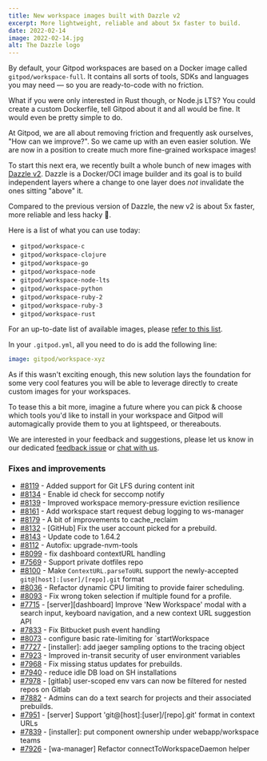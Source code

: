 ```yaml
---
title: New workspace images built with Dazzle v2
excerpt: More lightweight, reliable and about 5x faster to build.
date: 2022-02-14
image: 2022-02-14.jpg
alt: The Dazzle logo
---
```


<script>
  import Contributors from "$lib/components/changelog/contributors.svelte";
</script>

By default, your Gitpod workspaces are based on a Docker image called `gitpod/workspace-full`. It contains all sorts of tools, SDKs and languages you may need — so you are ready-to-code with no friction.

What if you were only interested in Rust though, or Node.js LTS? You could create a custom Dockerfile, tell Gitpod about it and all would be fine. It would even be pretty simple to do.

At Gitpod, we are all about removing friction and frequently ask ourselves, "How can we improve?". So we came up with an even easier solution. We are now in a position to create much more fine-grained workspace images!

To start this next era, we recently built a whole bunch of new images with [Dazzle v2](https://github.com/gitpod-io/dazzle). Dazzle is a Docker/OCI image builder and its goal is to build independent layers where a change to one layer does _not_ invalidate the ones sitting "above" it.

Compared to the previous version of Dazzle, the new v2 is about 5x faster, more reliable and less hacky 🔨.

Here is a list of what you can use today:

-   `gitpod/workspace-c`
-   `gitpod/workspace-clojure`
-   `gitpod/workspace-go`
-   `gitpod/workspace-node`
-   `gitpod/workspace-node-lts`
-   `gitpod/workspace-python`
-   `gitpod/workspace-ruby-2`
-   `gitpod/workspace-ruby-3`
-   `gitpod/workspace-rust`

For an up-to-date list of available images, please [refer to this list](https://github.com/gitpod-io/workspace-images/blob/master/dazzle.yaml).

In your `.gitpod.yml`, all you need to do is add the following line:

```yml
image: gitpod/workspace-xyz
```

As if this wasn't exciting enough, this new solution lays the foundation for some very cool features you will be able to leverage directly to create custom images for your workspaces.

To tease this a bit more, imagine a future where you can pick & choose which tools you'd like to install in your workspace and Gitpod will automagically provide them to you at lightspeed, or thereabouts.

We are interested in your feedback and suggestions, please let us know in our dedicated [feedback issue](https://github.com/gitpod-io/gitpod/issues/8207) or [chat with us](https://www.gitpod.io/chat).

<p><Contributors usernames="csweichel,princerachit,kylos101" /></p>

### Fixes and improvements

-   [#8119](https://github.com/gitpod-io/gitpod/pull/8119) - Added support for Git LFS during content init <Contributors usernames="csweichel,kylos101" />
-   [#8134](https://github.com/gitpod-io/gitpod/pull/8134) - Enable id check for seccomp notify <Contributors usernames="Furisto,utam0k" />
-   [#8139](https://github.com/gitpod-io/gitpod/pull/8139) - Improved workspace memory-pressure eviction resilience <Contributors usernames="csweichel,sagor999" />
-   [#8161](https://github.com/gitpod-io/gitpod/pull/8161) - Add workspace start request debug logging to ws-manager <Contributors usernames="csweichel,sagor999" />
-   [#8179](https://github.com/gitpod-io/gitpod/pull/8179) - A bit of improvements to cache_reclaim <Contributors usernames="sagor999,utam0k" />
-   [#8132](https://github.com/gitpod-io/gitpod/pull/8132) - [GitHub] Fix the user account picked for a prebuild. <Contributors usernames="AlexTugarev,geropl,jldec,svenefftinge" />
-   [#8143](https://github.com/gitpod-io/gitpod/pull/8143) - Update code to 1.64.2 <Contributors usernames="filiptronicek,jeanp413" />
-   [#8112](https://github.com/gitpod-io/gitpod/pull/8112) - Autofix: upgrade-nvm-tools <Contributors usernames="autofix-bot,felladrin,iQQBot,jankeromnes" />
-   [#8099](https://github.com/gitpod-io/gitpod/pull/8099) - fix dashboard contextURL handling <Contributors usernames="JanKoehnlein,akosyakov,geropl,jankeromnes" />
-   [#7569](https://github.com/gitpod-io/gitpod/pull/7569) - Support private dotfiles repo <Contributors usernames="csweichel,gtsiolis,iQQBot,mustard-mh" />
-   [#8100](https://github.com/gitpod-io/gitpod/pull/8100) - Make `ContextURL.parseToURL` support the newly-accepted `git@[host]:[user]/[repo].git` format <Contributors usernames="akosyakov,geropl,jankeromnes" />
-   [#8036](https://github.com/gitpod-io/gitpod/pull/8036) - Refactor dynamic CPU limiting to provide fairer scheduling. <Contributors usernames="corneliusludmann,csweichel,sagor999,utam0k" />
-   [#8093](https://github.com/gitpod-io/gitpod/pull/8093) - Fix wrong token selection if multiple found for a profile. <Contributors usernames="AlexTugarev,geropl,jankeromnes" />
-   [#7715](https://github.com/gitpod-io/gitpod/pull/7715) - [server][dashboard] Improve 'New Workspace' modal with a search input, keyboard navigation, and a new context URL suggestion API <Contributors usernames="AlexTugarev,JanKoehnlein,filiptronicek,gtsiolis,jankeromnes,jldec,svenefftinge" />
-   [#7833](https://github.com/gitpod-io/gitpod/pull/7833) - Fix Bitbucket push event handling <Contributors usernames="AlexTugarev,geropl,gtsiolis,jankeromnes" />
-   [#8073](https://github.com/gitpod-io/gitpod/pull/8073) - configure basic rate-limiting for `startWorkspace <Contributors usernames="geropl,jankeromnes" />
-   [#7727](https://github.com/gitpod-io/gitpod/pull/7727) - [installer]: add jaeger sampling options to the tracing object <Contributors usernames="JanKoehnlein,MrSimonEmms,aledbf,corneliusludmann,kylos101,sagor999" />
-   [#7923](https://github.com/gitpod-io/gitpod/pull/7923) - Improved in-transit security of user environment variables <Contributors usernames="AlexTugarev,akosyakov,csweichel,geropl,jankeromnes" />
-   [#7968](https://github.com/gitpod-io/gitpod/pull/7968) - Fix missing status updates for prebuilds. <Contributors usernames="AlexTugarev,laushinka" />
-   [#7940](https://github.com/gitpod-io/gitpod/pull/7940) - reduce idle DB load on SH installations <Contributors usernames="AlexTugarev,geropl" />
-   [#7978](https://github.com/gitpod-io/gitpod/pull/7978) - [gitlab] user-scoped env vars can now be filtered for nested repos on Gitlab <Contributors usernames="AlexTugarev,JanKoehnlein" />
-   [#7882](https://github.com/gitpod-io/gitpod/pull/7882) - Admins can do a text search for projects and their associated prebuilds. <Contributors usernames="JanKoehnlein,gtsiolis,jldec,laushinka" />
-   [#7951](https://github.com/gitpod-io/gitpod/pull/7951) - [server] Support 'git@[host]:[user]/[repo].git' format in context URLs <Contributors usernames="AlexTugarev,JanKoehnlein,jankeromnes" />
-   [#7839](https://github.com/gitpod-io/gitpod/pull/7839) - [installer]: put component ownership under webapp/workspace teams <Contributors usernames="MrSimonEmms,aledbf,csweichel,kylos101,princerachit" />
-   [#7926](https://github.com/gitpod-io/gitpod/pull/7926) - [wa-manager] Refactor connectToWorkspaceDaemon helper <Contributors usernames="aledbf,csweichel,utam0k" />
